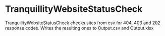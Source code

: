 # TranquillityWebsiteStatusCheck
TranquilityWebsiteStatusCheck checks sites from csv for 404, 403 and 202 response codes. Writes the resulting ones to Output.csv and Output.xlsx
